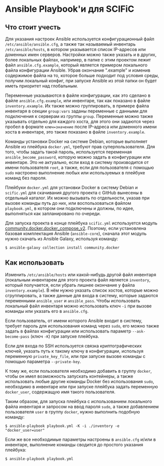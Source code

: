# Ansible Playbook'и для SCIFiC

## Что стоит учесть

Для указания настроек Ansible используется конфигурационный файл `/etc/ansible/ansible.cfg`, 
а также так называемый инвентарь `/etc/ansible/hosts`, в котором указывается список IP-адресов 
или доменных имен серверов. Настройки можно также указать и в других, более локальных файлах, 
например, в папке с этим проектом лежит файл `ansible.cfg.example`, который является примером 
локального файла конфигурации Ansible. Убрав окончание ".example" и изменив содержимое файла 
на то, которое больше подходит под условия среды, получим локальный конфиг, при запуске Ansible 
из этой папки он будет иметь приоритет над глобальным.

Переменные указываются в файле конфигурации, как это сделано в файле `ansible.cfg.example`, 
или инвентаре, так как показано в файле `inventory.example`. Их также можно группировать, 
в примере файла инвентаря в секции `group:vars` заданы переменные с данными для подключения 
к серверам из группы `group`. Переменные можно также указывать отдельно для каждого хоста, 
для этого они задаются через пробел в формате `ключ=значение` после IP-адреса или доменного 
имени хоста в инвентаре, это также показано в файле `inventory.example`.

Команды установки Docker на системе Debian, которые выполняет Ansible из плейбука `docker.yml`, 
требуют прав суперпользователя. Для того, чтобы задать такой пароль, используется переменная 
`ansible_become_password`, которую можно задать в конфигурации или инвентаре. Это не актуально, 
если вход в систему производится от имени пользователя `root`, а также, если для пользователя 
с помощью `sudo` настроено выполнение любых или используемых в плейбуке команд без пароля.  

Плейбуки `docker.yml` для установки Docker в систему Debian и `scific.yml` для скачивания 
другого проекта с GitHub вынесены в отдельный каталог. Их можно вызывать по отдельности, 
указав при вызове команды путь до них, или воспользоваться файлом `playbook.yml`, в котором 
они подключены и должны, по идее, выполняться как запланировано по очереди.

Для запуска проекта в конце плейбука `scific.yml` используется модуль [community.docker.docker_compose_v2](https://docs.ansible.com/ansible/latest/collections/community/docker/docker_compose_v2_module.html). Поэтому, если установлена базовая комплектация Ansible (`ansible-core`), сначала этот модуль нужно скачать из Ansible Galaxy, используя команду:

```console
$ ansible-galaxy collection install community.docker
```

## Как использовать

Изменить `/etc/ansible/hosts` или какой-нибудь другой файл инвентаря (локальным инвентарем 
для этого проекта файл является `inventory`, который получается, если убрать лишнее окончание 
у файла `inventory.example`). В нём нужно указать список хостов, которые можно сгруппировать, 
а также данные для входа в систему, которые задаются переменными `ansible_user` и `ansible_pass`. 
Чтобы использовать локальный файл инвентаря можно использовать ключ `-i` при вызове команды или 
указать его в `ansible.cfg`.

Если пользователь, от имени которого Ansible входит в систему, требует пароль для использования
команд через `sudo`, его можно также задать в файлах конфигурации или использовать параметр 
`--ask-become-pass` (ключ `-K`) при запуске плейбука.

Если для входа по SSH используется связка криптографических ключей, указать путь к такому ключу 
в конфигурации, используя переменную `private_key_file`, или при запуске вызове команды с помощью 
параметра `--private-key`.

К тому же, если пользователя необходимо добавить в группу `docker`, чтобы он имел возможность 
запускать контейнеры, а также использовать любые другие команды Docker без использования `sudo`,
необходимо в инвентаре или при запуске плейбука задать переменную `docker_user`, содержащую 
имя такого пользователя.

Таким образом, для запуска плейбука с использованием локального файла инвентаря и запросом на 
ввод пароля `sudo`, а также добавлением пользователя `user` в группу `docker`, нужно выполнить 
подобную команду:

```console
$ ansible-playbook playbook.yml -K -i ./inventory -e "docker_user=user"
```

Если же все необходимые параметры настроены в `ansible.cfg` и/или в инвентаре, 
выполнение команды сводится до простого указания плейбука:

```console
$ ansible-playbook playbook.yml
```
